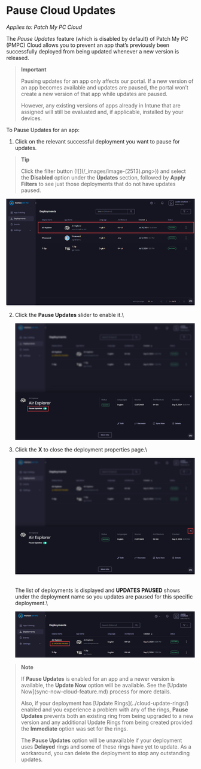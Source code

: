 # Pause Cloud Updates

_Applies to: Patch My PC Cloud_

The _Pause Updates_ feature (which is disabled by default) of Patch My PC (PMPC) Cloud allows you to prevent an app that’s previously been successfully deployed from being updated whenever a new version is released.

<blockquote class="wp-block-quote">
<p><strong>Important</strong></p>
<p>Pausing updates for an app only affects our portal. If a new version of an app becomes available and updates are paused, the portal won’t create a new version of that app while updates are paused.</p>
<p>However, any existing versions of apps already in Intune that are assigned will still be evaluated and, if applicable, installed by your devices.</p>
</blockquote>

To Pause Updates for an app:

1. Click on the relevant successful deployment you want to pause for updates.

<blockquote class="wp-block-quote">
<p><strong>Tip</strong></p>
<p>Click the filter button (![](/_images/image-(2513).png>)) and select the <strong>Disabled</strong> option under the <strong>Updates</strong> section, followed by <strong>Apply Filters</strong> to see just those deployments that do not have updates paused.&#x20;</p>
</blockquote>

![Clicking on the relevant successful deployment you want to pause for updates](/_images/image-(1788).png "Clicking on the relevant successful deployment you want to pause for updates")

2.  Click the <strong>Pause Updates</strong> slider to enable it.\


    ![Clicking the “Pause Updates” slider](/_images/image-(1997).png "Clicking the “Pause Updates” slider")


3.  Click the <strong>X</strong> to close the deployment properties page.\


    ![Clicking &#x22;X&#x22; to close the deployment properties page.](/_images/image-(1998).png "Clicking &#x22;X&#x22; to close the deployment properties page.")

    \
    The list of deployments is displayed and <strong>UPDATES PAUSED</strong> shows under the deployment name so you updates are paused for this specific deployment.\


    ![](/_images/image-(1999).png "")

<blockquote class="wp-block-quote">
<p><strong>Note</strong></p>
<p>If <strong>Pause Updates</strong> is enabled for an app and a newer version is available, the <strong>Update Now</strong> option will be available. See the [Update Now](sync-now-cloud-feature.md) process for more details.</p>
<p>Also, if your deployment has [Update Rings](../cloud-update-rings/) enabled and you experience a problem with any of the rings, <strong>Pause Updates</strong> prevents both an existing ring from being upgraded to a new version and any additional Update Rings from being created provided the <strong>Immediate</strong> option was set for the rings.</p>
<p>The <strong>Pause Updates</strong> option will be unavailable if your deployment uses <strong>Delayed</strong> rings and some of these rings have yet to update. As a workaround, you can delete the deployment to stop any outstanding updates.</p>
</blockquote>
